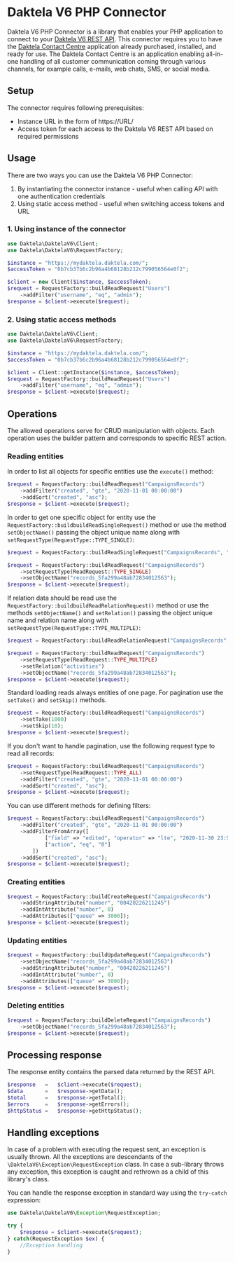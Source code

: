# Daktela V6 PHP Connector

Daktela V6 PHP Connector is a library that enables your PHP application to connect to your [Daktela V6 REST API](https://customer.daktela.com/apihelp/v6/global/general-information). This connector requires you to have the [Daktela Contact Centre](https://daktela.com) application already purchased, installed, and ready for use. The Daktela Contact Centre is an application enabling all-in-one handling of all customer communication coming through various channels, for example calls, e-mails, web chats, SMS, or social media.

## Setup

The connector requires following prerequisites:

* Instance URL in the form of https://URL/
* Access token for each access to the Daktela V6 REST API based on required permissions

## Usage

There are two ways you can use the Daktela V6 PHP Connector:

1. By instantiating the connector instance - useful when calling API with one authentication credentials
2. Using static access method - useful when switching access tokens and URL

### 1. Using instance of the connector

```php
use Daktela\DaktelaV6\Client;
use Daktela\DaktelaV6\RequestFactory;

$instance = "https://mydaktela.daktela.com/";
$accessToken = "0b7cb37b6c2b96a4b68128b212c799056564e0f2";

$client = new Client($instance, $accessToken);
$request = RequestFactory::buildReadRequest("Users")
    ->addFilter("username", "eq", "admin");
$response = $client->execute($request);
```

### 2. Using static access methods

```php
use Daktela\DaktelaV6\Client;
use Daktela\DaktelaV6\RequestFactory;

$instance = "https://mydaktela.daktela.com/";
$accessToken = "0b7cb37b6c2b96a4b68128b212c799056564e0f2";

$client = Client::getInstance($instance, $accessToken);
$request = RequestFactory::buildReadRequest("Users")
    ->addFilter("username", "eq", "admin");
$response = $client->execute($request);
```

## Operations

The allowed operations serve for CRUD manipulation with objects. Each operation uses the builder pattern and corresponds
to specific REST action.

### Reading entities

In order to list all objects for specific entities use the `execute()` method:

```php
$request = RequestFactory::buildReadRequest("CampaignsRecords")
    ->addFilter("created", "gte", "2020-11-01 00:00:00")
    ->addSort("created", "asc");
$response = $client->execute($request);
```

In order to get one specific object for entity use the `RequestFactory::buildbuildReadSingleRequest()` method or use the
method `setObjectName()` passing the object unique name along with `setRequestType(RequestType::TYPE_SINGLE)`:

```php
$request = RequestFactory::buildReadSingleRequest("CampaignsRecords", "records_5fa299a48ab72834012563");

$request = RequestFactory::buildReadRequest("CampaignsRecords")
    ->setRequestType(ReadRequest::TYPE_SINGLE)
    ->setObjectName("records_5fa299a48ab72834012563");
$response = $client->execute($request);
```

If relation data should be read use the `RequestFactory::buildbuildReadRelationRequest()` method or use the
methods `setObjectName()` and `setRelation()` passing the object unique name and relation name along
with `setRequestType(RequestType::TYPE_MULTIPLE)`:

```php
$request = RequestFactory::buildReadRelationRequest("CampaignsRecords", "records_5fa299a48ab72834012563", "activities");

$request = RequestFactory::buildReadRequest("CampaignsRecords")
    ->setRequestType(ReadRequest::TYPE_MULTIPLE)
    ->setRelation("activities")
    ->setObjectName("records_5fa299a48ab72834012563");
$response = $client->execute($request);
```

Standard loading reads always entities of one page. For pagination use the `setTake()` and `setSkip()` methods.

```php
$request = RequestFactory::buildReadRequest("CampaignsRecords")
    ->setTake(1000)
    ->setSkip(10);
$response = $client->execute($request);
```

If you don't want to handle pagination, use the following request type to read all records:

```php
$request = RequestFactory::buildReadRequest("CampaignsRecords")
    ->setRequestType(ReadRequest::TYPE_ALL)
    ->addFilter("created", "gte", "2020-11-01 00:00:00")
    ->addSort("created", "asc");
$response = $client->execute($request);
```

You can use different methods for defining filters:

```php
$request = RequestFactory::buildReadRequest("CampaignsRecords")
    ->addFilter("created", "gte", "2020-11-01 00:00:00")
    ->addFilterFromArray([
            ["field" => "edited", "operator" => "lte", "2020-11-30 23:59:59"],
            ["action", "eq", "0"]
        ])
    ->addSort("created", "asc");
$response = $client->execute($request);
```

### Creating entities

```php
$request = RequestFactory::buildCreateRequest("CampaignsRecords")
    ->addStringAttribute("number", "00420226211245")
    ->addIntAttribute("number", 0)
    ->addAttributes(["queue" => 3000]);
$response = $client->execute($request);
```

### Updating entities

```php
$request = RequestFactory::buildUpdateRequest("CampaignsRecords")
    ->setObjectName("records_5fa299a48ab72834012563")
    ->addStringAttribute("number", "00420226211245")
    ->addIntAttribute("number", 0)
    ->addAttributes(["queue" => 3000]);
$response = $client->execute($request);
```

### Deleting entities

```php
$request = RequestFactory::buildDeleteRequest("CampaignsRecords")
    ->setObjectName("records_5fa299a48ab72834012563");
$response = $client->execute($request);
```

## Processing response

The response entity contains the parsed data returned by the REST API.

```php
$response   =   $client->execute($request);
$data       =   $response->getData();
$total      =   $response->getTotal();
$errors     =   $response->getErrors();
$httpStatus =   $response->getHttpStatus();
```

## Handling exceptions

In case of a problem with executing the request sent, an exception is usually thrown. All the exceptions are descendants
of the `\DaktelaV6\Exception\RequestException` class. In case a sub-library throws any exception, this exception is
caught and rethrown as a child of this library's class.

You can handle the response exception in standard way using the `try-catch` expression:

```php
use Daktela\DaktelaV6\Exception\RequestException;

try {
    $response = $client->execute($request);
} catch(RequestException $ex) {
    //Exception handling
}
```
